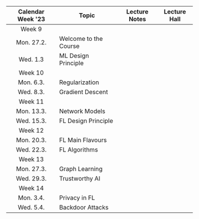 | Calendar Week '23| Topic                 | Lecture Notes | Lecture Hall |
|:---------:|-----------------------|---------------|--------------|
| Week 9    |                       |               |              |
| Mon. 27.2. | Welcome to the Course |               |              |
| Wed. 1.3  | ML Design Principle |               |              |
| Week 10    |                       |               |              |
| Mon. 6.3. | Regularization |               |              |
| Wed. 8.3. | Gradient Descent  |               |              |
| Week 11    |                       |               |              |
| Mon. 13.3. | Network Models |               |              |
| Wed. 15.3. | FL Design Principle |               |              |
| Week 12    |                       |               |              |
| Mon. 20.3. | FL Main Flavours |               |              |
| Wed. 22.3. | FL Algorithms |               |              |
| Week 13    |                       |               |              |
| Mon. 27.3. | Graph Learning |               |              |
| Wed. 29.3. | Trustworthy AI |               |              |
| Week 14    |                       |               |              |
| Mon. 3.4. | Privacy in FL |               |              |
| Wed. 5.4. | Backdoor Attacks |               |              |
